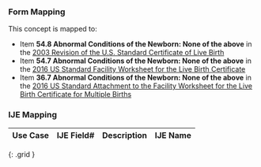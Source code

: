 ### Form Mapping
This concept is mapped to:
 * Item **54.8 Abnormal Conditions of the Newborn: None of the above** in the [2003 Revision of the U.S. Standard Certificate of Live Birth](https://www.cdc.gov/nchs/data/dvs/birth11-03final-ACC.pdf)
 * Item **54.7 Abnormal Conditions of the Newborn: None of the above** in the [2016 US Standard Facility Worksheet for the Live Birth Certificate](https://www.cdc.gov/nchs/data/dvs/facility-worksheet-2016-508.pdf)
 * Item **36.7 Abnormal Conditions of the Newborn: None of the above** in the [2016 US Standard Attachment to the Facility Worksheet for the Live Birth Certificate for Multiple Births](https://www.cdc.gov/nchs/data/dvs/multiple-births-worksheet-2016.pdf)

### IJE Mapping
| **Use Case** | **IJE Field#** | **Description** | **IJE Name** |
| ------------ | -------------- | --------------- | ------------ |
{: .grid }
